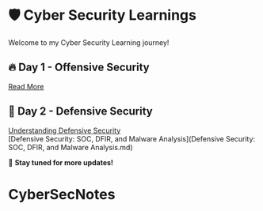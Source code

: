 # 🛡️ Cyber Security Learnings  

Welcome to my Cyber Security Learning journey!  

## 🔥 Day 1 - Offensive Security  
[Read More](Day1-Gobuster.md)  

## 🔵 Day 2 - Defensive Security  
[Understanding Defensive Security](Understanding-Defensive-Security.md)  
[Defensive Security: SOC, DFIR, and Malware Analysis](Defensive Security: SOC, DFIR, and Malware Analysis.md)  

📌 **Stay tuned for more updates!**  
# CyberSecNotes
